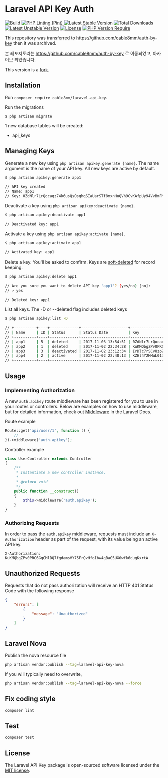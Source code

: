 Laravel API Key Auth
========

[![Build](https://github.com/cable8mm/laravel-api-key/actions/workflows/build.yml/badge.svg)](https://github.com/cable8mm/laravel-api-key/actions/workflows/build.yml)
[![PHP Linting (Pint)](https://github.com/cable8mm/laravel-api-key/actions/workflows/coding-style-php.yml/badge.svg)](https://github.com/cable8mm/laravel-api-key/actions/workflows/coding-style-php.yml)
[![Latest Stable Version](http://poser.pugx.org/cable8mm/laravel-api-key/v)](https://packagist.org/packages/cable8mm/laravel-api-key)
[![Total Downloads](http://poser.pugx.org/cable8mm/laravel-api-key/downloads)](https://packagist.org/packages/cable8mm/laravel-api-key)
[![Latest Unstable Version](http://poser.pugx.org/cable8mm/laravel-api-key/v/unstable)](https://packagist.org/packages/cable8mm/laravel-api-key)
[![License](http://poser.pugx.org/cable8mm/laravel-api-key/license)](https://packagist.org/packages/cable8mm/laravel-api-key)
[![PHP Version Require](http://poser.pugx.org/cable8mm/laravel-api-key/require/php)](https://packagist.org/packages/cable8mm/laravel-api-key)

This repository was transferred to https://github.com/cable8mm/auth-by-key then it was archived.

본 레포지토리는 https://github.com/cable8mm/auth-by-key 로 이동되었고, 아카이브 되었습니다.

This version is a [fork](https://github.com/ejarnutowski/laravel-api-key).

## Installation

Run `composer require cable8mm/laravel-api-key`.

Run the migrations

    $ php artisan migrate

1 new database tables will be created:

* api_keys

## Managing Keys

Generate a new key using `php artisan apikey:generate {name}`.  The name argument is the name of your API key.  All new keys are active by default.

```bash
$ php artisan apikey:generate app1
  
// API key created
// Name: app1
// Key: 0ZdNlr7LrQocaqz74k6usQsOsqhqSIaUarSTf8mxnHuQVh9CvKAfpUy94VvBmFMq
```

Deactivate a key using `php artisan apikey:deactivate {name}`.

```bash
$ php artisan apikey:deactivate app1
  
// Deactivated key: app1
```

Activate a key using `php artisan apikey:activate {name}`.

```bash
$ php artisan apikey:activate app1
  
// Activated key: app1
```
    
Delete a key.  You'll be asked to confirm.  Keys are [soft-deleted](https://laravel.com/docs/eloquent#soft-deleting) for record keeping.

```bash
$ php artisan apikey:delete app1
  
// Are you sure you want to delete API key 'app1'? (yes/no) [no]:
// > yes
  
// Deleted key: app1
```

List all keys.  The -D or --deleted flag includes deleted keys
    
```bash
$ php artisan apikey:list -D
 
// +----------+----+-------------+---------------------+------------------------------------------------------------------+
// | Name     | ID | Status      | Status Date         | Key                                                              |
// +----------+----+-------------+---------------------+------------------------------------------------------------------+
// | app1     | 5  | deleted     | 2017-11-03 13:54:51 | 0ZdNlr7LrQocaqz74k6usQsOsqhqSIaUarSTf8mxnHuQVh9CvKAfpUy94VvBmFMq |
// | app2     | 1  | deleted     | 2017-11-02 22:34:28 | KuKMQbgZPv0PRC6GqCMlDQ7fgdamsVY75FrQvHfoIbw4gBaG5UX0wfk6dugKxrtW |
// | app3     | 3  | deactivated | 2017-11-02 23:12:34 | IrDlc7rSCvUzpZpW8jfhWaH235vJAqFwyzVWpoD0SLGzOimA6hcwqMvy4Nz6Hntn |
// | app4     | 2  | active      | 2017-11-02 22:48:13 | KZEl4Y2HMuL013xvg6Teaa7zHPJhGy1TDhr2zWzlQCqTxqTzyPTcOV6fIQZVTIU3 |
// +----------+----+-------------+---------------------+------------------------------------------------------------------+
```

## Usage

### Implementing Authorization

A new `auth.apikey` route middleware has been registered for you to use in your routes or controllers.  Below are examples on how to use middleware, but for detailed information, check out [Middleware](https://laravel.com/docs/middleware) in the Laravel Docs.

Route example

```php
Route::get('api/user/1', function () {
    //
})->middleware('auth.apikey');

```

Controller example

```php
class UserController extends Controller
{
    /**
     * Instantiate a new controller instance.
     *
     * @return void
     */
    public function __construct()
    {
        $this->middleware('auth.apikey');
    }
}
```

### Authorizing Requests

In order to pass the `auth.apikey` middleware, requests must include an `X-Authorization` header as part of the request, with its value being an active API key.

    X-Authorization: KuKMQbgZPv0PRC6GqCMlDQ7fgdamsVY75FrQvHfoIbw4gBaG5UX0wfk6dugKxrtW

## Unauthorized Requests

Requests that do not pass authorization will receive an HTTP 401 Status Code with the following response

```json
{
    "errors": [
        {
            "message": "Unauthorized"
        }
    ]
}
```

## Laravel Nova

Publish the nova resource file

```sh
php artisan vendor:publish --tag=laravel-api-key-nova
```

If you will typically need to overwrite,

```sh
php artisan vendor:publish --tag=laravel-api-key-nova --force
```

## Fix coding style

```sh
composer lint
```

## Test

```sh
composer test
```

## License

The Laravel API Key package is open-sourced software licensed under the [MIT license](http://opensource.org/licenses/MIT).
